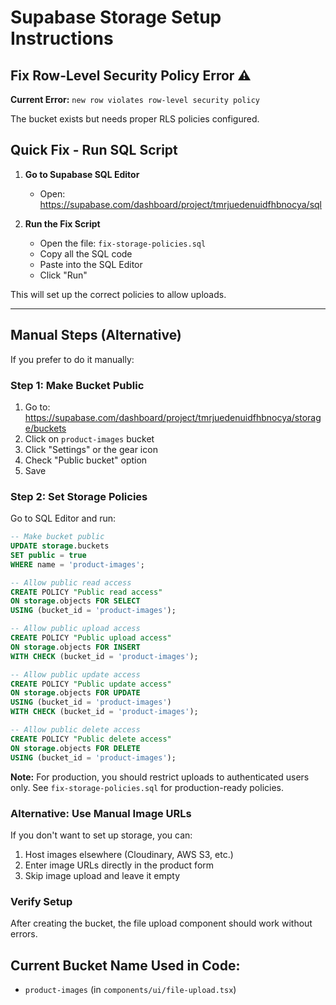 # Supabase Storage Setup Instructions

## Fix Row-Level Security Policy Error ⚠️

**Current Error:** `new row violates row-level security policy`

The bucket exists but needs proper RLS policies configured.

## Quick Fix - Run SQL Script

1. **Go to Supabase SQL Editor**
   - Open: https://supabase.com/dashboard/project/tmrjuedenuidfhbnocya/sql

2. **Run the Fix Script**
   - Open the file: `fix-storage-policies.sql`
   - Copy all the SQL code
   - Paste into the SQL Editor
   - Click "Run"

This will set up the correct policies to allow uploads.

---

## Manual Steps (Alternative)

If you prefer to do it manually:

### Step 1: Make Bucket Public

1. Go to: https://supabase.com/dashboard/project/tmrjuedenuidfhbnocya/storage/buckets
2. Click on `product-images` bucket
3. Click "Settings" or the gear icon
4. Check "Public bucket" option
5. Save

### Step 2: Set Storage Policies

Go to SQL Editor and run:

```sql
-- Make bucket public
UPDATE storage.buckets
SET public = true
WHERE name = 'product-images';

-- Allow public read access
CREATE POLICY "Public read access"
ON storage.objects FOR SELECT
USING (bucket_id = 'product-images');

-- Allow public upload access
CREATE POLICY "Public upload access"
ON storage.objects FOR INSERT
WITH CHECK (bucket_id = 'product-images');

-- Allow public update access
CREATE POLICY "Public update access"
ON storage.objects FOR UPDATE
USING (bucket_id = 'product-images')
WITH CHECK (bucket_id = 'product-images');

-- Allow public delete access
CREATE POLICY "Public delete access"
ON storage.objects FOR DELETE
USING (bucket_id = 'product-images');
```

**Note:** For production, you should restrict uploads to authenticated users only.
See `fix-storage-policies.sql` for production-ready policies.

### Alternative: Use Manual Image URLs

If you don't want to set up storage, you can:
1. Host images elsewhere (Cloudinary, AWS S3, etc.)
2. Enter image URLs directly in the product form
3. Skip image upload and leave it empty

### Verify Setup

After creating the bucket, the file upload component should work without errors.

## Current Bucket Name Used in Code:
- `product-images` (in `components/ui/file-upload.tsx`)
